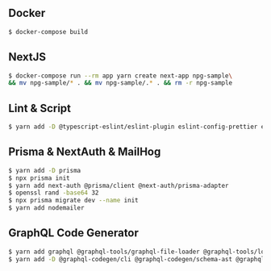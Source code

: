 ## Docker

```sh
$ docker-compose build
```

## NextJS

```sh
$ docker-compose run --rm app yarn create next-app npg-sample\
&& mv npg-sample/* . && mv npg-sample/.* . && rm -r npg-sample
```

## Lint & Script

```sh
$ yarn add -D @typescript-eslint/eslint-plugin eslint-config-prettier eslint-plugin-simple-import-sort prettier npm-run-all
```

## Prisma & NextAuth & MailHog

```sh
$ yarn add -D prisma
$ npx prisma init
$ yarn add next-auth @prisma/client @next-auth/prisma-adapter
$ openssl rand -base64 32
$ npx prisma migrate dev --name init
$ yarn add nodemailer
```

## GraphQL Code Generator
```sh
$ yarn add graphql @graphql-tools/graphql-file-loader @graphql-tools/load @graphql-tools/schema apollo-server-micro micro micro-cors
$ yarn add -D @graphql-codegen/cli @graphql-codegen/schema-ast @graphql-codegen/typescript @graphql-codegen/typescript-resolvers @types/micro-cors ts-node
```